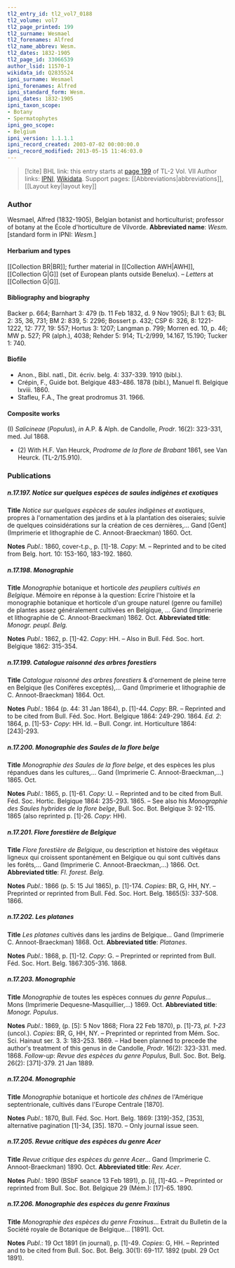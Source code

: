 ```yaml
---
tl2_entry_id: tl2_vol7_0188
tl2_volume: vol7
tl2_page_printed: 199
tl2_surname: Wesmael
tl2_forenames: Alfred
tl2_name_abbrev: Wesm.
tl2_dates: 1832-1905
tl2_page_id: 33066539
author_lsid: 11570-1
wikidata_id: Q2835524
ipni_surname: Wesmael
ipni_forenames: Alfred
ipni_standard_form: Wesm.
ipni_dates: 1832-1905
ipni_taxon_scope: 
- Botany
- Spermatophytes
ipni_geo_scope: 
- Belgium
ipni_version: 1.1.1.1
ipni_record_created: 2003-07-02 00:00:00.0
ipni_record_modified: 2013-05-15 11:46:03.0
---
```


> [!cite] BHL link: this entry starts at [page 199](https://www.biodiversitylibrary.org/page/33066539) of TL-2 Vol. VII
> Author links: [IPNI](https://www.ipni.org/a/11570-1), [Wikidata](https://www.wikidata.org/wiki/Q2835524). Support pages: [[Abbreviations|abbreviations]], [[Layout key|layout key]]

### Author

Wesmael, Alfred (1832-1905), Belgian botanist and horticulturist; professor of botany at the École d'horticulture de Vilvorde. 
**Abbreviated name**: *Wesm.* \[standard form in IPNI: *Wesm.*\]

#### Herbarium and types

[[Collection BR|BR]]; further material in [[Collection AWH|AWH]], [[Collection G|G]] (set of European plants outside Benelux). – *Letters* at [[Collection G|G]].

#### Bibliography and biography

Backer p. 664; Barnhart 3: 479 (b. 11 Feb 1832, d. 9 Nov 1905); BJI 1: 63; BL 2: 35, 36, 731; BM 2: 839, 5: 2296; Bossert p. 432; CSP 6: 326, 8: 1221-1222, 12: 777, 19: 557; Hortus 3: 1207; Langman p. 799; Morren ed. 10, p. 46; MW p. 527; PR (alph.), 4038; Rehder 5: 914; TL-2/999, 14.167, 15.190; Tucker 1: 740.

#### Biofile

- Anon., Bibl. natl., Dit. écriv. belg. 4: 337-339. 1910 (bibl.).
- Crépin, F., Guide bot. Belgique 483-486. 1878 (bibl.), Manuel fl. Belgique lxviii. 1860.
- Stafleu, F.A., The great prodromus 31. 1966.

#### Composite works

(I) *Salicineae* (*Populus*), *in* A.P. & Alph. de Candolle, *Prodr*. 16(2): 323-331, med. Jul 1868.
- (2) With H.F. Van Heurck, *Prodrome de la flore de Brabant* 1861, see Van Heurck. (TL-2/15.910).

### Publications

##### n.17.197. Notice sur quelques espèces de saules indigènes et exotiques

**Title**
*Notice sur quelques espèces de saules indigènes et exotiques*, propres à l'ornamentation des jardins et à la plantation des oiseraies; suivie de quelques coinsidérations sur la création de ces dernières,... Gand \[Gent\] (Imprimerie et lithographie de C. Annoot-Braeckman) 1860. Oct.

**Notes**
*Publ*.: 1860, cover-t.p., p. \[1\]-18. *Copy*: M. – Reprinted and to be cited from Belg. hort. 10: 153-160, 183-192. 1860.

##### n.17.198. Monographie

**Title**
*Monographie* botanique et horticole *des peupliers cultivés en Belgique*. Mémoire en réponse à la question: Ecrire l'histoire et la monographie botanique et horticole d'un groupe naturel (genre ou famille) de plantes assez généralement cultivées en Belgique, ... Gand (Imprimerie et lithographie de C. Annoot-Braeckman) 1862. Oct.
**Abbreviated title**: *Monogr. peupl. Belg.*

**Notes**
*Publ*.: 1862, p. \[1\]-42. *Copy*: HH. – Also in Bull. Féd. Soc. hort. Belgique 1862: 315-354.

##### n.17.199. Catalogue raisonné des arbres forestiers

**Title**
*Catalogue raisonné des arbres forestiers* & d'ornement de pleine terre en Belgique (les Conifères exceptés),... Gand (Imprimerie et lithographie de C. Annoot-Braeckman) 1864. Oct.

**Notes**
*Publ*.: 1864 (p. 44: 31 Jan 1864), p. \[1\]-44. *Copy*: BR. – Reprinted and to be cited from Bull. Féd. Soc. Hort. Belgique 1864: 249-290. 1864.
*Ed. 2*: 1864, p. \[1\]-53- *Copy*: HH. Id. – Bull. Congr. int. Horticulture 1864: \[243\]-293.

##### n.17.200. Monographie des Saules de la flore belge

**Title**
*Monographie des Saules de la flore belge*, et des espèces les plus répandues dans les cultures,... Gand (Imprimerie C. Annoot-Braeckman,...) 1865. Oct.

**Notes**
*Publ*.: 1865, p. \[1\]-61. *Copy*: U. – Reprinted and to be cited from Bull. Féd. Soc. Hortic. Belgique 1864: 235-293. 1865. – See also his *Monographie des Saules hybrides de la flore belge*, Bull. Soc. Bot. Belgique 3: 92-115. 1865 (also reprinted p. \[1\]-26. *Copy*: HH).

##### n.17.201. Flore forestière de Belgique

**Title**
*Flore forestière de Belgique*, ou description et histoire des végétaux ligneux qui croissent spontanément en Belgique ou qui sont cultivés dans les forêts,... Gand (Imprimerie C. Annoot-Braeckman,...) 1866. Oct.
**Abbreviated title**: *Fl. forest. Belg.*

**Notes**
*Publ*.: 1866 (p. 5: 15 Jul 1865), p. \[1\]-174. *Copies*: BR, G, HH, NY. – Preprinted or reprinted from Bull. Féd. Soc. Hort. Belg. 1865(5): 337-508. 1866.

##### n.17.202. Les platanes

**Title**
*Les platanes* cultivés dans les jardins de Belgique... Gand (Imprimerie C. Annoot-Braeckman) 1868. Oct.
**Abbreviated title**: *Platanes*.

**Notes**
*Publ*.: 1868, p. \[1\]-12. *Copy*: G. – Preprinted or reprinted from Bull. Féd. Soc. Hort. Belg. 1867:305-316. 1868.

##### n.17.203. Monographie

**Title**
*Monographie* de toutes les espèces connues *du genre Populus*... Mons (Imprimerie Dequesne-Masquillier,...) 1869. Oct.
**Abbreviated title**: *Monogr. Populus*.

**Notes**
*Publ*.: 1869, (p. \[5\]: 5 Nov 1868; Flora 22 Feb 1870), p. \[1\]-73, *pl. 1-23* (uncol.). *Copies*: BR, G, HH, NY. – Preprinted or reprinted from Mém. Soc. Sci. Hainaut ser. 3. 3: 183-253. 1869. – Had been planned to precede the author's treatment of this genus in de Candolle, *Prodr*. 16(2): 323-331. med. 1868.
*Follow-up*: *Revue des espèces du genre Populus*, Bull. Soc. Bot. Belg. 26(2): \[371\]-379. 21 Jan 1889.

##### n.17.204. Monographie

**Title**
*Monographie* botanique et horticole *des chênes* de l'Amérique septentrionale, cultivés dans l'Europe Centrale \[1870\].

**Notes**
*Publ*.: 1870, Bull. Féd. Soc. Hort. Belg. 1869: \[319\]-352, \[353\], alternative pagination \[1\]-34, \[35\]. 1870. – Only journal issue seen.

##### n.17.205. Revue critique des espèces du genre Acer

**Title**
*Revue critique des espèces du genre Acer*... Gand (Imprimerie C. Annoot-Braeckman) 1890. Oct.
**Abbreviated title**: *Rev. Acer*.

**Notes**
*Publ*.: 1890 (BSbF seance 13 Feb 1891), p. \[i\], \[1\]-4G. – Preprinted or reprinted from Bull. Soc. Bot. Belgique 29 (Mém.): \[17\]-65. 1890.

##### n.17.206. Monographie des espèces du genre Fraxinus

**Title**
*Monographie des espèces du genre Fraxinus*... Extrait du Bulletin de la Société royale de Botanique de Belgique... \[1891\]. Oct.

**Notes**
*Publ*.: 19 Oct 1891 (in journal), p. \[1\]-49. *Copies*: G, HH. – Reprinted and to be cited from Bull. Soc. Bot. Belg. 30(1): 69-117. 1892 (publ. 29 Oct 1891).

